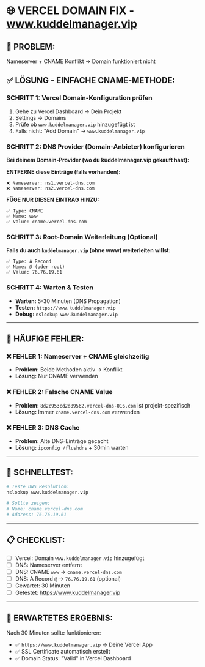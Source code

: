# 🌐 VERCEL DOMAIN FIX - www.kuddelmanager.vip

## 🚨 **PROBLEM:** 
Nameserver + CNAME Konflikt → Domain funktioniert nicht

## ✅ **LÖSUNG - EINFACHE CNAME-METHODE:**

### SCHRITT 1: Vercel Domain-Konfiguration prüfen
1. Gehe zu Vercel Dashboard → Dein Projekt
2. Settings → Domains  
3. Prüfe ob `www.kuddelmanager.vip` hinzugefügt ist
4. Falls nicht: "Add Domain" → `www.kuddelmanager.vip`

### SCHRITT 2: DNS Provider (Domain-Anbieter) konfigurieren
**Bei deinem Domain-Provider (wo du kuddelmanager.vip gekauft hast):**

**ENTFERNE diese Einträge (falls vorhanden):**
```
❌ Nameserver: ns1.vercel-dns.com  
❌ Nameserver: ns2.vercel-dns.com
```

**FÜGE NUR DIESEN EINTRAG HINZU:**
```
✅ Type: CNAME
✅ Name: www  
✅ Value: cname.vercel-dns.com
```

### SCHRITT 3: Root-Domain Weiterleitung (Optional)
**Falls du auch `kuddelmanager.vip` (ohne www) weiterleiten willst:**
```
✅ Type: A Record
✅ Name: @ (oder root)
✅ Value: 76.76.19.61
```

### SCHRITT 4: Warten & Testen
- **Warten:** 5-30 Minuten (DNS Propagation)
- **Testen:** `https://www.kuddelmanager.vip`
- **Debug:** `nslookup www.kuddelmanager.vip`

---

## 🔧 **HÄUFIGE FEHLER:**

### ❌ **FEHLER 1: Nameserver + CNAME gleichzeitig**
- **Problem:** Beide Methoden aktiv → Konflikt
- **Lösung:** Nur CNAME verwenden

### ❌ **FEHLER 2: Falsche CNAME Value**  
- **Problem:** `8d2c953cd2d89562.vercel-dns-016.com` ist projekt-spezifisch
- **Lösung:** Immer `cname.vercel-dns.com` verwenden

### ❌ **FEHLER 3: DNS Cache**
- **Problem:** Alte DNS-Einträge gecacht
- **Lösung:** `ipconfig /flushdns` + 30min warten

---

## 🎯 **SCHNELLTEST:**

```bash
# Teste DNS Resolution:
nslookup www.kuddelmanager.vip

# Sollte zeigen:
# Name: cname.vercel-dns.com
# Address: 76.76.19.61
```

---

## 📋 **CHECKLIST:**

- [ ] Vercel: Domain `www.kuddelmanager.vip` hinzugefügt
- [ ] DNS: Nameserver entfernt  
- [ ] DNS: CNAME `www` → `cname.vercel-dns.com`
- [ ] DNS: A Record `@` → `76.76.19.61` (optional)
- [ ] Gewartet: 30 Minuten
- [ ] Getestet: https://www.kuddelmanager.vip

---

## 🚀 **ERWARTETES ERGEBNIS:**

Nach 30 Minuten sollte funktionieren:
- ✅ `https://www.kuddelmanager.vip` → Deine Vercel App
- ✅ SSL Certificate automatisch erstellt
- ✅ Domain Status: "Valid" in Vercel Dashboard 